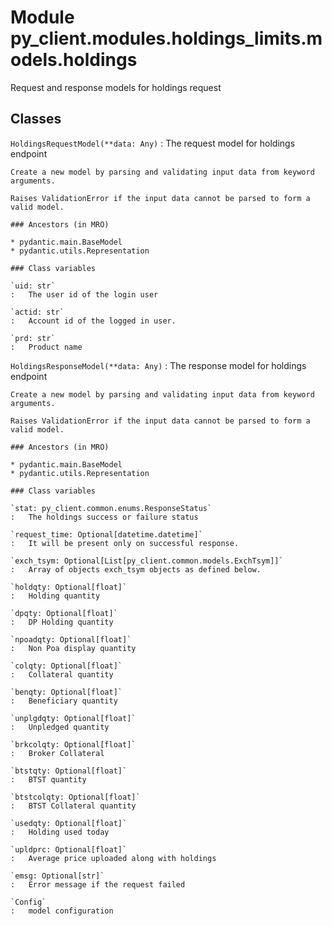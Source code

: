 Module py_client.modules.holdings_limits.models.holdings
========================================================
Request and response models for holdings request

Classes
-------

`HoldingsRequestModel(**data: Any)`
:   The request model for holdings endpoint
    
    Create a new model by parsing and validating input data from keyword arguments.
    
    Raises ValidationError if the input data cannot be parsed to form a valid model.

    ### Ancestors (in MRO)

    * pydantic.main.BaseModel
    * pydantic.utils.Representation

    ### Class variables

    `uid: str`
    :   The user id of the login user

    `actid: str`
    :   Account id of the logged in user.

    `prd: str`
    :   Product name

`HoldingsResponseModel(**data: Any)`
:   The response model for holdings endpoint
    
    Create a new model by parsing and validating input data from keyword arguments.
    
    Raises ValidationError if the input data cannot be parsed to form a valid model.

    ### Ancestors (in MRO)

    * pydantic.main.BaseModel
    * pydantic.utils.Representation

    ### Class variables

    `stat: py_client.common.enums.ResponseStatus`
    :   The holdings success or failure status

    `request_time: Optional[datetime.datetime]`
    :   It will be present only on successful response.

    `exch_tsym: Optional[List[py_client.common.models.ExchTsym]]`
    :   Array of objects exch_tsym objects as defined below.

    `holdqty: Optional[float]`
    :   Holding quantity

    `dpqty: Optional[float]`
    :   DP Holding quantity

    `npoadqty: Optional[float]`
    :   Non Poa display quantity

    `colqty: Optional[float]`
    :   Collateral quantity

    `benqty: Optional[float]`
    :   Beneficiary quantity

    `unplgdqty: Optional[float]`
    :   Unpledged quantity

    `brkcolqty: Optional[float]`
    :   Broker Collateral

    `btstqty: Optional[float]`
    :   BTST quantity

    `btstcolqty: Optional[float]`
    :   BTST Collateral quantity

    `usedqty: Optional[float]`
    :   Holding used today

    `upldprc: Optional[float]`
    :   Average price uploaded along with holdings

    `emsg: Optional[str]`
    :   Error message if the request failed

    `Config`
    :   model configuration